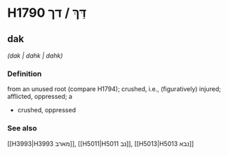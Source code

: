 # H1790 דַּךְ / דך

## dak

_(dak | dahk | dahk)_

### Definition

from an unused root (compare H1794); crushed, i.e., (figuratively) injured; afflicted, oppressed; a

- crushed, oppressed

### See also

[[H3993|H3993 מארב]], [[H5011|H5011 נב]], [[H5013|H5013 נבא]]
